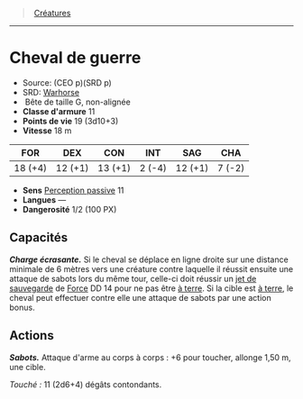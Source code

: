 ﻿---
!Monster
Family: MonsterHD
Type: Bête
Size: G
Alignment: non-alignée
ArmorClass: 11
HitPoints: 19 (3d10+3)
Speed: 18 m
Strength: 18 (+4)
Dexterity: 12 (+1)
Constitution: 13 (+1)
Intelligence: ' 2 (-4)'
Wisdom: 12 (+1)
Charisma: ' 7 (-2)'
Senses: '[Perception passive](hd_abilities_dexterity_perception_passive.md) 11'
Languages: —
Challenge: 1/2 (100 PX)
Id: monsters_hd.md#cheval-de-guerre
ParentLink: monsters_hd.md#créatures
Name: Cheval de guerre
ParentName: Créatures
NameLevel: 1
AltName: '[Warhorse](srd_monsters_warhorse.md)'
Source: (CEO p)(SRD p)
Attributes: {}
---
> [Créatures](hd_monsters.md)

---

# Cheval de guerre

- Source: (CEO p)(SRD p)
- SRD: [Warhorse](srd_monsters_warhorse.md)
-  Bête de taille G, non-alignée
- **Classe d'armure** 11
- **Points de vie** 19 (3d10+3)
- **Vitesse** 18 m

|FOR|DEX|CON|INT|SAG|CHA|
|---|---|---|---|---|---|
|18 (+4)|12 (+1)|13 (+1)| 2 (-4)|12 (+1)| 7 (-2)|

- **Sens** [Perception passive](hd_abilities_dexterity_perception_passive.md) 11
- **Langues** —
- **Dangerosité** 1/2 (100 PX)

## Capacités

**_Charge écrasante._** Si le cheval se déplace en ligne droite sur une distance minimale de 6 mètres vers une créature contre laquelle il réussit ensuite une attaque de sabots lors du même tour, celle-ci doit réussir un [jet de sauvegarde](hd_abilities_jets_de_sauvegarde.md) de [Force](hd_abilities_strength.md) DD 14 pour ne pas être [à terre](hd_conditions_a_terre.md). Si la cible est [à terre](hd_conditions_a_terre.md), le cheval peut effectuer contre elle une attaque de sabots par une action bonus.

## Actions

**_Sabots._** Attaque d'arme au corps à corps : +6 pour toucher, allonge 1,50 m, une cible.

_Touché :_ 11 (2d6+4) dégâts contondants.

